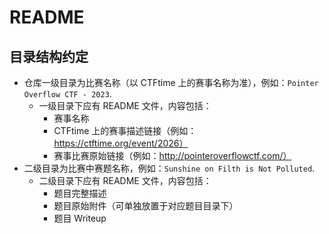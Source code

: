 # README

## 目录结构约定

* 仓库一级目录为比赛名称（以 CTFtime 上的赛事名称为准），例如：`Pointer Overflow CTF - 2023`. 
  * 一级目录下应有 README 文件，内容包括：
    * 赛事名称
    * CTFtime 上的赛事描述链接（例如：https://ctftime.org/event/2026）
    * 赛事比赛原始链接（例如：http://pointeroverflowctf.com/）
* 二级目录为比赛中赛题名称，例如：`Sunshine on Filth is Not Polluted`.
  * 二级目录下应有 README 文件，内容包括：
    * 题目完整描述
    * 题目原始附件（可单独放置于对应题目目录下）
    * 题目 Writeup
